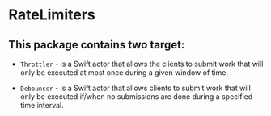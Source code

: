 # RateLimiters

## This package contains two target:

  - `Throttler` - is a Swift actor that allows the clients to submit work that will only be executed at most once during a given window of time.
  
  - `Debouncer` - is a Swift actor that allows clients to submit work that will only be executed if/when no submissions are done during a specified time interval.
